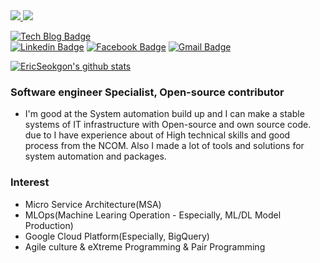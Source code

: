   <a href="https://hadeslee.tistory.com/">
    <img src="https://badgen.net/badge/icon/EricSeokgon Developer?icon=https://caple-static.s3.ap-northeast-2.amazonaws.com/cobalt-badge.svg&label&color=5B69C3&labelColor=414C9A" />
  </a>
 <a href="https://ko-fi.com/ericlee">
    <img src="https://badgen.net/badge/icon/Buy a coffee?icon=kofi&label&color=29ABE0&labelColor=29ABE0" />
 </a>
 
 [![Tech Blog Badge](http://img.shields.io/badge/-Tech%20blog-FB5BC5?style=flat-square&logo=github&link=https://zzsza.github.io/)](https://hadeslee.tistory.com//)	
  [![Linkedin Badge](https://img.shields.io/badge/-LinkedIn-blue?style=flat-square&logo=Linkedin&logoColor=white&link=https://www.linkedin.com/in/eric-seokgon-lee-312991aa)](https://www.linkedin.com/in/eric-seokgon-lee-312991aa)   [![Facebook Badge](https://img.shields.io/badge/facebook-1877f2?style=flat-square&logo=facebook&logoColor=white&link=https://www.facebook.com/eric.seokgon)](https://www.facebook.com/eric.seokgon)
  [![Gmail Badge](https://img.shields.io/badge/Gmail-d14836?style=flat-square&logo=Gmail&logoColor=white&link=mailto:leesk55@gmail.com)](mailto:leesk55@gmail.com)
  
 [![EricSeokgon's github stats](https://github-readme-stats.vercel.app/api?username=EricSeokgon)](https://github.com/anuraghazra/github-readme-stats) 
 
 ### Software engineer Specialist, Open-source contributor
- I'm good at the System automation build up and I can make a stable systems of IT infrastructure with Open-source and own source code. due to I have experience about of High technical skills and good process from the NCOM.
Also I made a lot of tools and solutions for system automation and packages.

### Interest
- Micro Service Architecture(MSA)
- MLOps(Machine Learing Operation - Especially, ML/DL Model Production)
- Google Cloud Platform(Especially, BigQuery)
- Agile culture & eXtreme Programming & Pair Programming
